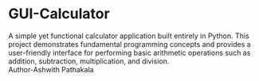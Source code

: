 # GUI-Calculator
A simple yet functional calculator application built entirely in Python. This project demonstrates fundamental programming concepts and provides a user-friendly interface for performing basic arithmetic operations such as addition, subtraction, multiplication, and division.
<br>
Author-Ashwith Pathakala

